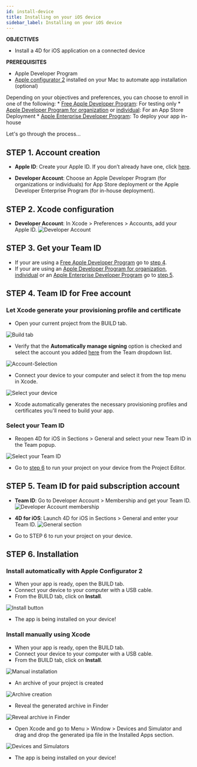 ```yaml
---
id: install-device
title: Installing on your iOS device
sidebar_label: Installing on your iOS device
---
```

<div class = "objectives"> 

**OBJECTIVES**

* Install a 4D for iOS application on a connected device</div> <div class = "prerequisites"> 

**PREREQUISITES**

* Apple Developer Program
* [Apple configurator 2](https://itunes.apple.com/us/app/apple-configurator-2/id1037126344) installed on your Mac to automate app installation (optional)</div> 

Depending on your objectives and preferences, you can choose to enroll in one of the following: * [Free Apple Developer Program](free-developer-account.html): For testing only * [Apple Developer Program for organization](register-apple-developer-program-organization.html) or [individual](register-apple-developer-program-individual.html): For an App Store Deployment * [Apple Enterprise Developer Program](register-apple-developer-enterprise-program.html): To deploy your app in-house

Let's go through the process...

## STEP 1. Account creation

* **Apple ID**: Create your Apple ID. If you don’t already have one, click [here](https://appleid.apple.com/account#!&page=create).

* **Developer Account**: Choose an Apple Developer Program (for organizations or individuals) for App Store deployment or the Apple Developer Enterprise Program (for in-house deployment).

## STEP 2. Xcode configuration

* **Developer Account**: In Xcode > Preferences > Accounts, add your Apple ID. ![Developer Account](assets/test-build/Developer-Account-4D-for-iOS.png) 

## STEP 3. Get your Team ID

* If your are using a [Free Apple Developer Program](free-developer-account.html) go to [step 4](#step-4-team-id-for-free-account).
* If your are using an [Apple Developer Program for organization](register-apple-developer-program-organization.html), [individual](register-apple-developer-program-individual.html) or an [Apple Enterprise Developer Program](register-apple-developer-enterprise-program.html) go to [step 5](#step-4-select-your-team-id).

## STEP 4. Team ID for Free account

### Let Xcode generate your provisioning profile and certificate

* Open your current project from the BUILD tab.

![Build tab](assets/test-build/Open-your-project-Xcode-4D-for-iOS.png)

* Verify that the **Automatically manage signing** option is checked and select the account you added [here](free-developer-account.html) from the Team dropdown list.

![Account-Selection](assets/test-build/account-Selection-Free-Account.png)

* Connect your device to your computer and select it from the top menu in Xcode.

![Select your device](assets/test-build/select-device-Free-Account.png)

* Xcode automatically generates the necessary provisioning profiles and certificates you'll need to build your app.

### Select your Team ID

* Reopen 4D for iOS in Sections > General and select your new Team ID in the Team popup.

![Select your Team ID](assets/test-build/Team-ID-General-Section-4D-for-iOS.png)

* Go to [step 6](#step-6-build) to run your project on your device from the Project Editor.

## STEP 5. Team ID for paid subscription account

* **Team ID**: Go to Developer Account > Membership and get your Team ID. ![Developer Account membership](assets/test-build/Team-ID-4D-for-iOS.png)

* **4D for iOS**: Launch 4D for iOS in Sections > General and enter your Team ID. ![General section](assets/test-build/Team-ID-General-Section-4D-for-iOS.png)

* Go to STEP 6 to run your project on your device.

## STEP 6. Installation

### Install automatically with Apple Configurator 2

* When your app is ready, open the BUILD tab.
* Connect your device to your computer with a USB cable.
* From the BUILD tab, click on **Install**.

![Install button](assets/test-build/Install-button-build-tab-4D-for-iOS.png)

* The app is being installed on your device!

### Install manually using Xcode

* When your app is ready, open the BUILD tab.
* Connect your device to your computer with a USB cable.
* From the BUILD tab, click on **Install**.

![Manual installation](assets/test-build/Manual-installation-4D-for-iOS.png)

* An archive of your project is created

![Archive creation](assets/test-build/Archive-creation.png)

* Reveal the generated archive in Finder

![Reveal archive in Finder](assets/test-build/Reveal-archive-in-Finder.png)

* Open Xcode and go to Menu > Window > Devices and Simulator and drag and drop the generated ipa file in the Installed Apps section.

![Devices and Simulators](assets/test-build/Devices-and-Simulators-4D-for-iOS.png)

* The app is being installed on your device!